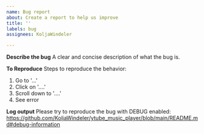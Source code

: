 ```yaml
---
name: Bug report
about: Create a report to help us improve
title: ''
labels: bug
assignees: KoljaWindeler

---
```


**Describe the bug**
A clear and concise description of what the bug is.

**To Reproduce**
Steps to reproduce the behavior:
1. Go to '...'
2. Click on '....'
3. Scroll down to '....'
4. See error

**Log output**
Please try to reproduce the bug with DEBUG enabled: https://github.com/KoljaWindeler/ytube_music_player/blob/main/README.md#debug-information

